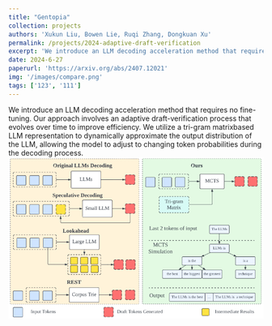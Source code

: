 ```yaml
---
title: "Gentopia"
collection: projects
authors: 'Xukun Liu, Bowen Lie, Ruqi Zhang, Dongkuan Xu'
permalink: /projects/2024-adaptive-draft-verification
excerpt: 'We introduce an LLM decoding acceleration method that requires no fine-tuning. Our approach involves an adaptive draft-verification process that evolves over time to improve efficiency. We utilize a tri-gram matrixbased LLM representation to dynamically approximate the output distribution of the LLM, allowing the model to adjust to changing token probabilities during the decoding process.'
date: 2024-6-27
paperurl: 'https://arxiv.org/abs/2407.12021'
img: '/images/compare.png'
tags: ['123', '111']
---
```

We introduce an LLM decoding acceleration method that requires no fine-tuning. Our approach involves an adaptive draft-verification process that evolves over time to improve efficiency. We utilize a tri-gram matrixbased LLM representation to dynamically approximate the output distribution of the LLM, allowing the model to adjust to changing token probabilities during the decoding process.
![ADED](/images/compare.png)